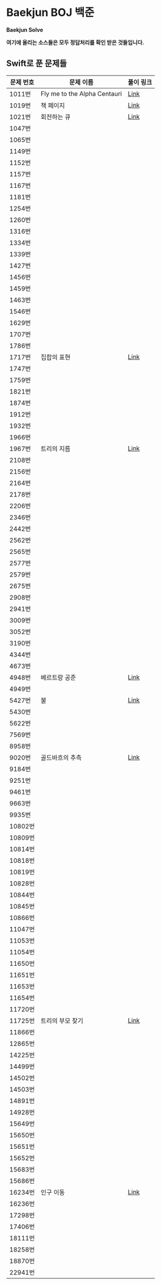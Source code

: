 # Baekjun BOJ 백준  
**Baekjun Solve**  


**여기에 올리는 소스들은 모두 정답처리를 확인 받은 것들입니다.**  

## Swift로 푼 문제들
|문제 번호|문제 이름|풀이 링크|
|-------|-------|-------|
|1011번|Fly me to the Alpha Centauri|[Link](https://codinggorani.com/%EB%B0%B1%EC%A4%80%20boj/2021/08/27/problem-solve-1011.html)|
|1019번|책 페이지|[Link](https://codinggorani.com/%EB%B0%B1%EC%A4%80%20boj/2021/08/27/problem-solve-1019.html)|
|1021번|회전하는 큐|[Link](https://codinggorani.com/%EB%B0%B1%EC%A4%80%20boj/2021/08/28/problem-solve-1021.html)|
|1047번|||
|1065번|||
|1149번|||
|1152번|||
|1157번|||
|1167번|||
|1181번|||
|1254번|||
|1260번|||
|1316번|||
|1334번|||
|1339번|||
|1427번|||
|1456번|||
|1459번|||
|1463번|||
|1546번|||
|1629번|||
|1707번|||
|1786번|||
|1717번|집합의 표현|[Link](https://codinggorani.com/%EB%B0%B1%EC%A4%80%20boj/2021/08/26/problem-solve-1717.html)|
|1747번|||
|1759번|||
|1821번|||
|1874번|||
|1912번|||
|1932번|||
|1966번|||
|1967번|트리의 지름|[Link](https://codinggorani.com/%EB%B0%B1%EC%A4%80%20boj/2021/08/28/problem-solve-1967.html)|
|2108번|||
|2156번|||
|2164번|||
|2178번|||
|2206번|||
|2346번|||
|2442번|||
|2562번|||
|2565번|||
|2577번|||
|2579번|||
|2675번|||
|2908번|||
|2941번|||
|3009번|||
|3052번|||
|3190번|||
|4344번|||
|4673번|||
|4948번|베르트랑 공준|[Link](https://codinggorani.com/%EB%B0%B1%EC%A4%80%20boj/2021/08/26/problem-solve-4948.html)|
|4949번|||
|5427번|불|[Link](https://codinggorani.com/%EB%B0%B1%EC%A4%80%20boj/2021/08/26/problem-solve-5427.html)|
|5430번|||
|5622번|||
|7569번|||
|8958번|||
|9020번|골드바흐의 추측|[Link](https://codinggorani.com/%EB%B0%B1%EC%A4%80%20boj/2021/08/26/problem-solve-9020.html)|
|9184번|||
|9251번|||
|9461번|||
|9663번|||
|9935번|||
|10802번|||
|10809번|||
|10814번|||
|10818번|||
|10819번|||
|10828번|||
|10844번|||
|10845번|||
|10866번|||
|11047번|||
|11053번|||
|11054번|||
|11650번|||
|11651번|||
|11653번|||
|11654번|||
|11720번|||
|11725번|트리의 부모 찾기|[Link](https://codinggorani.com/%EB%B0%B1%EC%A4%80%20boj/2021/08/28/problem-solve-11725.html)|
|11866번|||
|12865번|||
|14225번|||
|14499번|||
|14502번|||
|14503번|||
|14891번|||
|14928번|||
|15649번|||
|15650번|||
|15651번|||
|15652번|||
|15683번|||
|15686번|||
|16234번|인구 이동|[Link](https://codinggorani.com/%EB%B0%B1%EC%A4%80%20boj/2021/08/25/problem-solve-16234.html)|
|16236번|||
|17298번|||
|17406번|||
|18111번|||
|18258번|||
|18870번|||
|22941번|||
